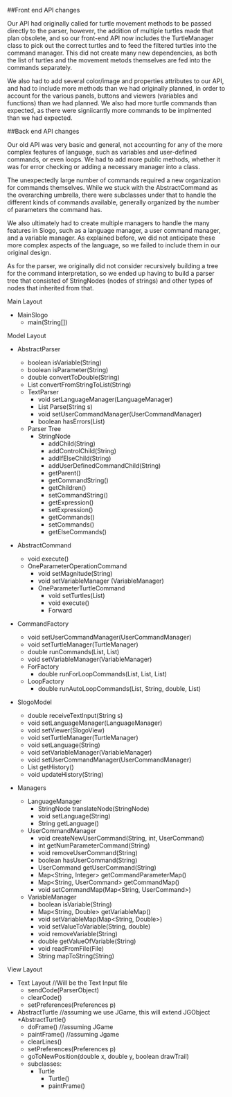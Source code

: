 ##Front end API changes

Our API had originally called for turtle movement methods to be passed directly to the parser, however, the addition of multiple turtles made that plan obsolete, and so our front-end API now includes the TurtleManager class to pick out the correct turtles and to feed the filtered turtles into the command manager. This did not create many new dependencies, as  both the list of turtles and the movement metods themselves are fed into the commands separately. 

We also had to add several color/image and properties attributes to our API, and had to include more methods than we had originally planned, in order to account for the various panels, buttons and viewers (variables and functions) than we had planned. We also had more turtle commands than expected, as there were signiicantly more commands to be implmented than we had expected.

##Back end API changes

Our old API was very basic and general, not accounting for any of the more complex features of language, such as variables and user-defined commands, or even loops. We had to add more public methods, whether it was for error checking or adding a necessary manager into a class. 

The unexpectedly large number of commands required a new organization for commands themselves. While we stuck with the AbstractCommand as the overarching umbrella, there were subclasses under that to handle the different kinds of commands available, generally organized by the number of parameters the command has. 

We also ultimately had to create multiple managers to handle the many features in Slogo, such as a language manager, a user command manager, and a variable manager. As explained before, we did not anticipate these more complex aspects of the language, so we failed to include them in our original design.

As for the parser, we originally did not consider recursively building a tree for the command interpretation, so we ended up having to build a parser tree that consisted of StringNodes (nodes of strings) and other types of nodes that inherited from that. 

Main Layout
  * MainSlogo 
    * main(String[])

Model Layout
  * AbstractParser
    * boolean isVariable(String)
    * boolean isParameter(String)
    * double convertToDouble(String)
    * List<String> convertFromStringToList(String)
    * TextParser
      * void setLanguageManager(LanguageManager)
      * List<String> Parse(String s)
      * void setUserCommandManager(UserCommandManager)
      * boolean hasErrors(List<StringNode>)
    * Parser Tree
      * StringNode
        * addChild(String)
        * addControlChild(String)
        * addIfElseChild(String)
        * addUserDefinedCommandChild(String)
        * getParent()
        * getCommandString()
        * getChildren()
        * setCommandString()
        * getExpression()
        * setExpression()
        * getCommands()
        * setCommands()
        * getElseCommands()

  * AbstractCommand
    * void execute()
    * OneParameterOperationCommand
      * void setMagnitude(String)
      * void setVariableManager (VariableManager)
      * OneParameterTurtleCommand
        * void setTurtles(List<Turtle>)
        * void execute()
        * Forward 

  * CommandFactory
    * void setUserCommandManager(UserCommandManager)
    * void setTurtleManager(TurtleManager)
    * double runCommands(List<StringNode>, List<Turtle>)
    * void setVariableManager(VariableManager)
    * ForFactory
      * double runForLoopCommands(List<StringNode>, List<StringNode>, List<Turtle>)
    * LoopFactory
      * double runAutoLoopCommands(List<StringNode>, String, double, List<Turtle>)

  * SlogoModel
    * double receiveTextInput(String s)
    * void setLanguageManager(LanguageManager)
    * void setViewer(SlogoView)
    * void setTurtleManager(TurtleManager)
    * void setLanguage(String)
    * void setVariableManager(VariableManager)
    * void setUserCommandManager(UserCommandManager)
    * List<String> getHistory()
    * void updateHistory(String)

  * Managers
    * LanguageManager
      * StringNode translateNode(StringNode)
      * void setLanguage(String)
      * String getLanguage()
    * UserCommandManager
      * void createNewUserCommand(String, int, UserCommand) 
      * int getNumParameterCommand(String)
      * void removeUserCommand(String)
      * boolean hasUserCommand(String)
      * UserCommand getUserCommand(String)
      * Map<String, Integer> getCommandParameterMap()
      * Map<String, UserCommand> getCommandMap()
      * void setCommandMap(Map<String, UserCommand>)
    * VariableManager
      * boolean isVariable(String)
      * Map<String, Double> getVariableMap()
      * void setVariableMap(Map<String, Double>)
      * void setValueToVariable(String, double)
      * void removeVariable(String)
      * double getValueOfVariable(String)
      * void readFromFile(File)
      * String mapToString(String)

View Layout
  * Text Layout //Will be the Text Input file
     * sendCode(ParserObject)
     * clearCode()
     * setPreferences(Preferences p)
  * AbstractTurtle //assuming we use JGame, this will extend JGObject
    *AbstractTurtle()
    * doFrame() //assuming JGame
    * paintFrame() //assuming Jgame
    * clearLines()
    * setPreferences(Preferences p)
    * goToNewPosition(double x, double y, boolean drawTrail)
    * subclasses:
      * Turtle
        * Turtle()
        * paintFrame()
